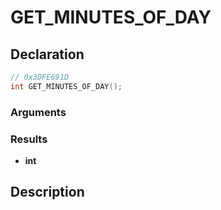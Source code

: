# GET_MINUTES_OF_DAY

## Declaration
```cpp
// 0x3DFE691D
int GET_MINUTES_OF_DAY();
```

### Arguments

### Results
- **int**

## Description
